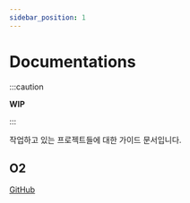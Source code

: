 ```yaml
---
sidebar_position: 1
---
```


# Documentations

:::caution

**WIP**

:::

작업하고 있는 프로젝트들에 대한 가이드 문서입니다.

## O2

[GitHub](https://github.com/songkg7/o2)
